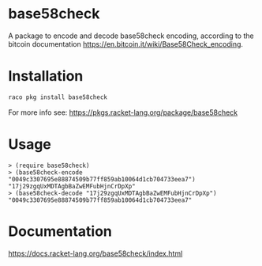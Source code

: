 base58check
===========

A package to encode and decode base58check encoding, according to the bitcoin documentation https://en.bitcoin.it/wiki/Base58Check_encoding.

# Installation
```bash
raco pkg install base58check
```

For more info see: https://pkgs.racket-lang.org/package/base58check

# Usage

```racket
> (require base58check)
> (base58check-encode "0049c3307695e88874509b77ff859ab10064d1cb704733eea7")
"17j29zgqUxMDTAgbBaZwEMFubHjnCrDpXp"
> (base58check-decode "17j29zgqUxMDTAgbBaZwEMFubHjnCrDpXp")
"0049c3307695e88874509b77ff859ab10064d1cb704733eea7"
```

# Documentation

https://docs.racket-lang.org/base58check/index.html